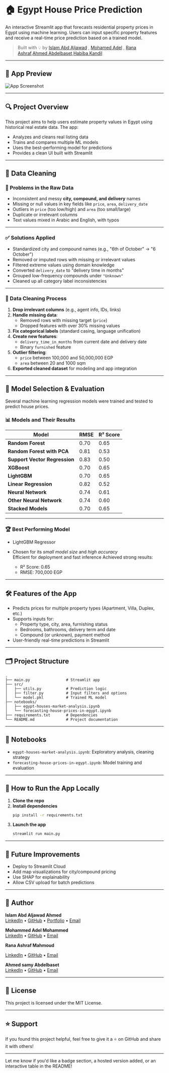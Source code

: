 # 🏠 Egypt House Price Prediction

An interactive Streamlit app that forecasts residential property prices in Egypt using machine learning. Users can input specific property features and receive a real-time price prediction based on a trained model.

> Built with 💡 by [Islam Abd Aljawad](https://www.linkedin.com/in/islamabdaljawad/) , [Mohamed Adel](https://www.linkedin.com/in/mohamed-adel-14885b248?utm_source=share&utm_campaign=share_via&utm_content=profile&utm_medium=android_app) , [Rana Ashraf](https://www.linkedin.com/in/rana-ashraf-349a52198/),[Ahmed Abdelbaset](https://www.linkedin.com/in/ahmed-samy-abdelbaset-40060620a?utm_source=share&utm_campaign=share_via&utm_content=profile&utm_medium=android_app),[Habiba Kandil](https://www.linkedin.com/in/islamabdaljawad/)

---

## 📸 App Preview

![App Screenshot](https://github.com/islamabdaljawad/forecast-egypt-property-values/blob/main/Images/streamlit%20web.JPG)  

---

## 🔍 Project Overview

This project aims to help users estimate property values in Egypt using historical real estate data. The app:

- Analyzes and cleans real listing data
- Trains and compares multiple ML models
- Uses the best-performing model for predictions
- Provides a clean UI built with Streamlit

---

## 🧹 Data Cleaning

### 🧩 Problems in the Raw Data

- Inconsistent and messy **city, compound, and delivery** names  
- Missing or null values in key fields like `price`, `area`, `delivery_date`  
- Outliers in `price` (too low/high) and `area` (too small/large)  
- Duplicate or irrelevant columns  
- Text values mixed in Arabic and English, with typos

---

### ✅ Solutions Applied

- Standardized city and compound names (e.g., "6th of October" → "6 October")  
- Removed or imputed rows with missing or irrelevant values  
- Filtered extreme values using domain knowledge  
- Converted `delivery_date` to "delivery time in months"  
- Grouped low-frequency compounds under `"Unknown"`  
- Cleaned up all category label inconsistencies

---

### 🔧 Data Cleaning Process

1. **Drop irrelevant columns** (e.g., agent info, IDs, links)  
2. **Handle missing data**:
   - Removed rows with missing target (`price`)
   - Dropped features with over 30% missing values
3. **Fix categorical labels** (standard casing, language unification)  
4. **Create new features**:
   - `delivery_time_in_months` from current date and delivery date  
   - Binary `furnished` feature
5. **Outlier filtering**:
   - `price` between 100,000 and 50,000,000 EGP  
   - `area` between 20 and 1000 sqm  
6. **Exported cleaned dataset** for modeling and app integration

---

## 🤖 Model Selection & Evaluation

Several machine learning regression models were trained and tested to predict house prices.

### 📊 Models and Their Results

| Model                      | RMSE  | R² Score |
|---------------------------|-------|----------|
| **Random Forest**             | 0.70  | 0.65     |
| **Random Forest with PCA**    | 0.81  | 0.53     |
| **Support Vector Regression** | 0.83  | 0.50     |
| **XGBoost**                   | 0.70  | 0.65     |
| **LightGBM**                  | 0.70  | 0.65     |
| **Linear Regression**         | 0.82  | 0.52     |
| **Neural Network**            | 0.74  | 0.61     |
| **Other Neural Network**      | 0.74  | 0.60     |
| **Stacked Models**            | 0.70  | 0.65     |

---


### 🏆 Best Performing Model

- LightGBM Regressor  
- Chosen for its *small model size* and *high accuracy*  
    Efficient for deployment and fast inference
Achieved strong results:

  - R² Score: 0.65
  - RMSE: 700,000 EGP

---

## 🛠 Features of the App

- Predicts prices for multiple property types (Apartment, Villa, Duplex, etc.)  
- Supports inputs for:
  - Property type, city, area, furnishing status  
  - Bedrooms, bathrooms, delivery term and date  
  - Compound (or unknown), payment method  
- User-friendly real-time predictions in Streamlit

---

## 🗂 Project Structure

```
.
├── main.py                # Streamlit app
├── src/
│   ├── utils.py           # Prediction logic
│   ├── filter.py          # Input filters and options
│   └── model.pkl          # Trained ML model
├── notebooks/
│   ├── egypt-houses-market-analysis.ipynb
│   └── forecasting-house-prices-in-egypt.ipynb
├── requirements.txt       # Dependencies
└── README.md              # Project documentation
```

---

## 🧪 Notebooks

- `egypt-houses-market-analysis.ipynb`: Exploratory analysis, cleaning strategy  
- `forecasting-house-prices-in-egypt.ipynb`: Model training and evaluation  

---

## 🚀 How to Run the App Locally

1. **Clone the repo**  
2. **Install dependencies**  
   ```bash
   pip install -r requirements.txt
   ```
3. **Launch the app**  
   ```bash
   streamlit run main.py
   ```

---

## 🔮 Future Improvements

- Deploy to Streamlit Cloud  
- Add map visualizations for city/compound pricing  
- Use SHAP for explainability  
- Allow CSV upload for batch predictions

---

## 👤 Author

**Islam Abd Aljawad Ahmed**  
[LinkedIn](https://www.linkedin.com/in/islamabdaljawad) • [GitHub](https://github.com/islamabdaljawad) • [Portfolio](https://islamabdaljawad.github.io) • [Email](mailto:islamzabdzallah@gmail.com)

**Mohammed Adel Mohammed**  
[LinkedIn](https://www.linkedin.com/in/mohamed-adel-14885b248?utm_source=share&utm_campaign=share_via&utm_content=profile&utm_medium=android_app)
• [GitHub](https://github.com/MohAdel13)
• [Email](mohammedofficial1311@gmail.com)

**Rana Ashraf Mahmoud**

[LinkedIn](https://www.linkedin.com/in/rana-ashraf-349a52198/) • [GitHub](https://github.com/Ranaashraff8)  • [Email](mailto:rana.ashraf.1197@gmail.com)

**Ahmed samy Abdelbaset**  
[LinkedIn](https://www.linkedin.com/in/ahmed-samy-abdelbaset-40060620a?utm_source=share&utm_campaign=share_via&utm_content=profile&utm_medium=android_app) • [GitHub](https://github.com/ahmedabdelbast) • [Email](mailto:a7medabdelbast@gmail.com)



---

## 📜 License

This project is licensed under the MIT License.

---

## ⭐ Support

If you found this project helpful, feel free to give it a ⭐ on GitHub and share it with others!

---

Let me know if you'd like a badge section, a hosted version added, or an interactive table in the README!

